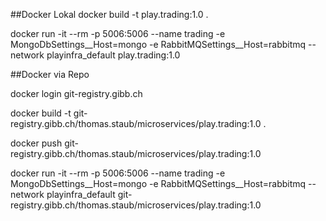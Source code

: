 ##Docker Lokal
docker build  -t play.trading:1.0 .                

docker run -it --rm -p 5006:5006 --name trading -e MongoDbSettings__Host=mongo -e RabbitMQSettings__Host=rabbitmq  --network playinfra_default play.trading:1.0


##Docker via Repo

docker login git-registry.gibb.ch




docker build  -t  git-registry.gibb.ch/thomas.staub/microservices/play.trading:1.0 .

docker push git-registry.gibb.ch/thomas.staub/microservices/play.trading:1.0

docker run -it --rm -p 5006:5006 --name trading -e MongoDbSettings__Host=mongo -e RabbitMQSettings__Host=rabbitmq --network playinfra_default git-registry.gibb.ch/thomas.staub/microservices/play.trading:1.0

